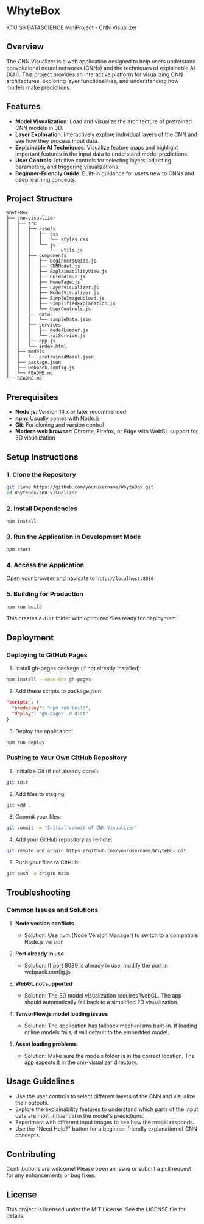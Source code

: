 # WhyteBox
KTU S6 DATASCIENCE MiniProject - CNN Visualizer

## Overview
The CNN Visualizer is a web application designed to help users understand convolutional neural networks (CNNs) and the techniques of explainable AI (XAI). This project provides an interactive platform for visualizing CNN architectures, exploring layer functionalities, and understanding how models make predictions.

## Features
- **Model Visualization**: Load and visualize the architecture of pretrained CNN models in 3D.
- **Layer Exploration**: Interactively explore individual layers of the CNN and see how they process input data.
- **Explainable AI Techniques**: Visualize feature maps and highlight important features in the input data to understand model predictions.
- **User Controls**: Intuitive controls for selecting layers, adjusting parameters, and triggering visualizations.
- **Beginner-Friendly Guide**: Built-in guidance for users new to CNNs and deep learning concepts.

## Project Structure
```
WhyteBox
├── cnn-visualizer
│   ├── src
│   │   ├── assets
│   │   │   ├── css
│   │   │   │   └── styles.css
│   │   │   └── js
│   │   │       └── utils.js
│   │   ├── components
│   │   │   ├── BeginnersGuide.js
│   │   │   ├── CNNModel.js
│   │   │   ├── ExplainabilityView.js
│   │   │   ├── GuidedTour.js
│   │   │   ├── HomePage.js
│   │   │   ├── LayerVisualizer.js
│   │   │   ├── ModelVisualizer.js
│   │   │   ├── SimpleImageUpload.js
│   │   │   ├── SimplifiedExplanation.js
│   │   │   └── UserControls.js
│   │   ├── data
│   │   │   └── sampleData.json
│   │   ├── services
│   │   │   ├── modelLoader.js
│   │   │   └── xaiService.js
│   │   ├── app.js
│   │   └── index.html
│   ├── models
│   │   └── pretrainedModel.json
│   ├── package.json
│   ├── webpack.config.js
│   └── README.md
└── README.md
```

## Prerequisites
- **Node.js**: Version 14.x or later recommended
- **npm**: Usually comes with Node.js
- **Git**: For cloning and version control
- **Modern web browser**: Chrome, Firefox, or Edge with WebGL support for 3D visualization

## Setup Instructions

### 1. Clone the Repository
```bash
git clone https://github.com/yourusername/WhyteBox.git
cd WhyteBox/cnn-visualizer
```

### 2. Install Dependencies
```bash
npm install
```

### 3. Run the Application in Development Mode
```bash
npm start
```

### 4. Access the Application
Open your browser and navigate to `http://localhost:8080`

### 5. Building for Production
```bash
npm run build
```
This creates a `dist` folder with optimized files ready for deployment.

## Deployment

### Deploying to GitHub Pages

1. Install gh-pages package (if not already installed):
```bash
npm install --save-dev gh-pages
```

2. Add these scripts to package.json:
```json
"scripts": {
  "predeploy": "npm run build",
  "deploy": "gh-pages -d dist"
}
```

3. Deploy the application:
```bash
npm run deploy
```

### Pushing to Your Own GitHub Repository

1. Initialize Git (if not already done):
```bash
git init
```

2. Add files to staging:
```bash
git add .
```

3. Commit your files:
```bash
git commit -m "Initial commit of CNN Visualizer"
```

4. Add your GitHub repository as remote:
```bash
git remote add origin https://github.com/yourusername/WhyteBox.git
```

5. Push your files to GitHub:
```bash
git push -u origin main
```

## Troubleshooting

### Common Issues and Solutions

1. **Node version conflicts**
   - Solution: Use nvm (Node Version Manager) to switch to a compatible Node.js version

2. **Port already in use**
   - Solution: If port 8080 is already in use, modify the port in webpack.config.js

3. **WebGL not supported**
   - Solution: The 3D model visualization requires WebGL. The app should automatically fall back to a simplified 2D visualization.

4. **TensorFlow.js model loading issues**
   - Solution: The application has fallback mechanisms built-in. If loading online models fails, it will default to the embedded model.

5. **Asset loading problems**
   - Solution: Make sure the models folder is in the correct location. The app expects it in the cnn-visualizer directory.

## Usage Guidelines
- Use the user controls to select different layers of the CNN and visualize their outputs.
- Explore the explainability features to understand which parts of the input data are most influential in the model's predictions.
- Experiment with different input images to see how the model responds.
- Use the "Need Help?" button for a beginner-friendly explanation of CNN concepts.

## Contributing
Contributions are welcome! Please open an issue or submit a pull request for any enhancements or bug fixes.

## License
This project is licensed under the MIT License. See the LICENSE file for details.